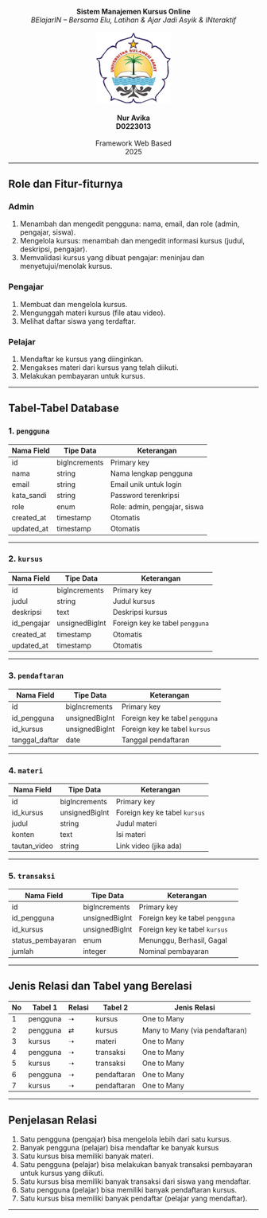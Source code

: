 <p align="center">
  <b>Sistem Manajemen Kursus Online</b><br>
  <i>BElajarIN – Bersama Elu, Latihan & Ajar Jadi Asyik & INteraktif</i><br><br>
  <img src="./Logo%20Unsulbar.png" alt="Logo Unsulbar" width="150"><br><br>
  <b>Nur Avika</b><br>
  <b>D0223013</b><br><br>
  Framework Web Based<br>
  2025
</p>

---

## Role dan Fitur-fiturnya

### Admin
1. Menambah dan mengedit pengguna: nama, email, dan role (admin, pengajar, siswa).
2. Mengelola kursus: menambah dan mengedit informasi kursus (judul, deskripsi, pengajar).
3. Memvalidasi kursus yang dibuat pengajar: meninjau dan menyetujui/menolak kursus.

### Pengajar
1. Membuat dan mengelola kursus.
2. Mengunggah materi kursus (file atau video).
3. Melihat daftar siswa yang terdaftar.

### Pelajar
1. Mendaftar ke kursus yang diinginkan.
2. Mengakses materi dari kursus yang telah diikuti.
3. Melakukan pembayaran untuk kursus.

---

## Tabel-Tabel Database

### 1. `pengguna`
| Nama Field  | Tipe Data      | Keterangan                              |
|-------------|----------------|------------------------------------------|
| id          | bigIncrements  | Primary key                             |
| nama        | string         | Nama lengkap pengguna                   |
| email       | string         | Email unik untuk login                  |
| kata_sandi  | string         | Password terenkripsi                    |
| role        | enum           | Role: admin, pengajar, siswa            |
| created_at  | timestamp      | Otomatis                                |
| updated_at  | timestamp      | Otomatis                                |

---

### 2. `kursus`
| Nama Field   | Tipe Data        | Keterangan                         |
|--------------|------------------|-------------------------------------|
| id           | bigIncrements    | Primary key                        |
| judul        | string           | Judul kursus                       |
| deskripsi    | text             | Deskripsi kursus                   |
| id_pengajar  | unsignedBigInt   | Foreign key ke tabel `pengguna`    |
| created_at   | timestamp        | Otomatis                           |
| updated_at   | timestamp        | Otomatis                           |

---

### 3. `pendaftaran`
| Nama Field     | Tipe Data        | Keterangan                          |
|----------------|------------------|--------------------------------------|
| id             | bigIncrements    | Primary key                         |
| id_pengguna    | unsignedBigInt   | Foreign key ke tabel `pengguna`     |
| id_kursus      | unsignedBigInt   | Foreign key ke tabel `kursus`       |
| tanggal_daftar | date             | Tanggal pendaftaran                 |

---

### 4. `materi`
| Nama Field    | Tipe Data        | Keterangan                         |
|---------------|------------------|-------------------------------------|
| id            | bigIncrements    | Primary key                        |
| id_kursus     | unsignedBigInt   | Foreign key ke tabel `kursus`      |
| judul         | string           | Judul materi                       |
| konten        | text             | Isi materi                         |
| tautan_video  | string           | Link video (jika ada)              |

---

### 5. `transaksi`
| Nama Field         | Tipe Data        | Keterangan                          |
|--------------------|------------------|--------------------------------------|
| id                 | bigIncrements    | Primary key                         |
| id_pengguna        | unsignedBigInt   | Foreign key ke tabel `pengguna`     |
| id_kursus          | unsignedBigInt   | Foreign key ke tabel `kursus`       |
| status_pembayaran  | enum             | Menunggu, Berhasil, Gagal           |
| jumlah             | integer          | Nominal pembayaran                  |

---

## Jenis Relasi dan Tabel yang Berelasi

| No | Tabel 1   | Relasi | Tabel 2     | Jenis Relasi                        |
|----|-----------|--------|-------------|-------------------------------------|
| 1  | pengguna  | ➝      | kursus      | One to Many                        |
| 2  | pengguna  | ⇄      | kursus      | Many to Many (via pendaftaran)      |
| 3  | kursus    | ➝      | materi      | One to Many                         |
| 4  | pengguna  | ➝      | transaksi   | One to Many                         |
| 5  | kursus    | ➝      | transaksi   | One to Many                         |
| 6  | pengguna  | ➝      | pendaftaran | One to Many                         |
| 7  | kursus    | ➝      | pendaftaran | One to Many                         |

---

## Penjelasan Relasi

1.	Satu pengguna (pengajar) bisa mengelola lebih dari satu kursus.
2.	Banyak pengguna (pelajar) bisa mendaftar ke banyak kursus
3.	Satu kursus bisa memiliki banyak materi.
4.	Satu pengguna (pelajar) bisa melakukan banyak transaksi pembayaran untuk kursus yang diikuti.
5.	Satu kursus bisa memiliki banyak transaksi dari siswa yang mendaftar.
6.	Satu pengguna (pelajar) bisa memiliki banyak pendaftaran kursus.
7.	Satu kursus bisa memiliki banyak pendaftar (pelajar yang mendaftar).

---
